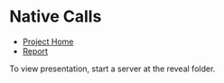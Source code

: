 # Native Calls

* [Project Home](https://github.com/meltuhamy/native-calls)
* [Report](https://github.com/meltuhamy/native-calls-report/releases/tag/1.0)

To view presentation, start a server at the reveal folder.
